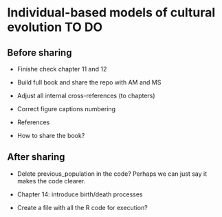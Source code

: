 # Individual-based models of cultural evolution TO DO

## Before sharing 

* Finishe check chapter 11 and 12

* Build full book and share the repo with AM and MS

* Adjust all internal cross-references (to chapters)

* Correct figure captions numbering

* References

* How to share the book?

## After sharing

* Delete previous_population in the code? Perhaps we can just say it makes the code clearer.

* Chapter 14: introduce birth/death processes

* Create a file with all the R code for execution?

